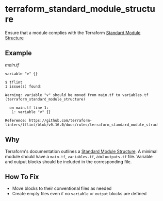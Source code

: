 # terraform_standard_module_structure

Ensure that a module complies with the Terraform [Standard Module Structure](https://www.terraform.io/docs/modules/index.html#standard-module-structure)

## Example

_main.tf_
```hcl
variable "v" {}
```

```
$ tflint
1 issue(s) found:

Warning: variable "v" should be moved from main.tf to variables.tf (terraform_standard_module_structure)

  on main.tf line 1:
   1: variable "v" {}

Reference: https://github.com/terraform-linters/tflint/blob/v0.16.0/docs/rules/terraform_standard_module_structure.md
```

## Why

Terraform's documentation outlines a [Standard Module Structure](https://www.terraform.io/docs/modules/index.html#standard-module-structure). A minimal module should have a `main.tf`, `variables.tf`, and `outputs.tf` file. Variable and output blocks should be included in the corresponding file.

## How To Fix

* Move blocks to their conventional files as needed
* Create empty files even if no `variable` or `output` blocks are defined
